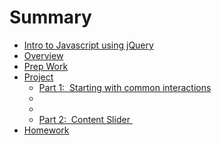 # Summary

* [Intro to Javascript using jQuery](README.md)
* [Overview](overview.md)
* [Prep Work ](prep_work.md)
* [Project](project/README.md)
  * [Part 1:  Starting with common interactions](project/part_1_starting_with_common_interactions.md)
  * [](project/.md)
  * [](project/.3.md)
  * [Part 2:  Content Slider ](project/part_2_content_slider.md)
* [Homework](homework.md)
